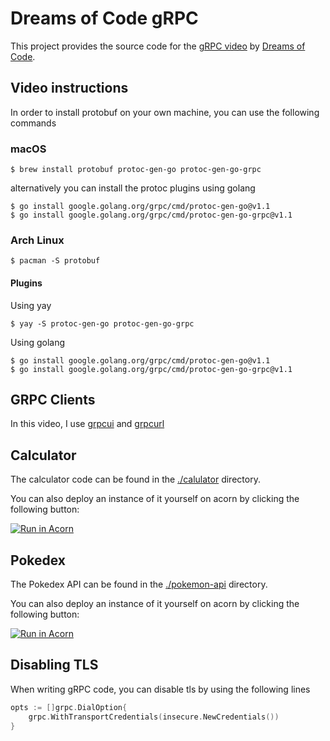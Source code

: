 # Dreams of Code gRPC

This project provides the source code for the [gRPC video](https://youtu.be/_4TPM6clQjM) by [Dreams of Code](https://youtube.com/@dreamsofcode).

## Video instructions

In order to install protobuf on your own machine, you can use the following
commands

### macOS

```
$ brew install protobuf protoc-gen-go protoc-gen-go-grpc
```

alternatively you can install the protoc plugins using golang

```
$ go install google.golang.org/grpc/cmd/protoc-gen-go@v1.1
$ go install google.golang.org/grpc/cmd/protoc-gen-go-grpc@v1.1
```

### Arch Linux

```
$ pacman -S protobuf
```

#### Plugins

Using yay

```
$ yay -S protoc-gen-go protoc-gen-go-grpc
```

Using golang

```
$ go install google.golang.org/grpc/cmd/protoc-gen-go@v1.1
$ go install google.golang.org/grpc/cmd/protoc-gen-go-grpc@v1.1
```

## GRPC Clients

In this video, I use [grpcui](https://github.com/fullstorydev/grpcui) and [grpcurl](https://github.com/fullstorydev/grpcurl)

## Calculator

The calculator code can be found in the [./calulator](./calulator) directory.

You can also deploy an instance of it yourself on acorn by clicking the following button:

[![Run in Acorn](https://acorn.io/v1-ui/run/badge?image=docker.io+dreamsofcode+grpcalculator:acorn&ref=dreamsofcode&count=false&style=for-the-badge)](https://acorn.io/run/docker.io/dreamsofcode/grpcalculator:acorn?ref=dreamsofcode)

## Pokedex

The Pokedex API can be found in the [./pokemon-api](./pokemon-api) directory.

You can also deploy an instance of it yourself on acorn by clicking the following button:

[![Run in Acorn](https://acorn.io/v1-ui/run/badge?image=docker.io+dreamsofcode+pokemon-api:acorn&ref=dreamsofcode&count=false&style=for-the-badge)](https://acorn.io/run/docker.io/dreamsofcode/pokemon-api:acorn?ref=dreamsofcode)

## Disabling TLS

When writing gRPC code, you can disable tls by using the following lines

```go
opts := []grpc.DialOption{
    grpc.WithTransportCredentials(insecure.NewCredentials())
}
```
